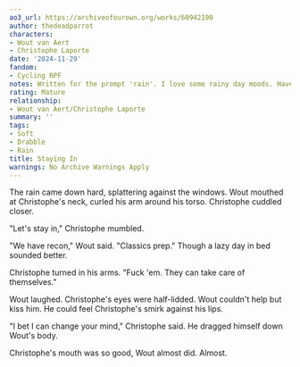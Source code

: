 ```yaml
---
ao3_url: https://archiveofourown.org/works/60942190
author: thedeadparrot
characters:
- Wout van Aert
- Christophe Laporte
date: '2024-11-29'
fandom:
- Cycling RPF
notes: Written for the prompt 'rain'. I love some rainy day moods. Have some softness.
rating: Mature
relationship:
- Wout van Aert/Christophe Laporte
summary: ''
tags:
- Soft
- Drabble
- Rain
title: Staying In
warnings: No Archive Warnings Apply
---
```


The rain came down hard, splattering against the windows. Wout mouthed at Christophe's neck, curled his arm around his torso. Christophe cuddled closer.

"Let's stay in," Christophe mumbled.

"We have recon," Wout said. "Classics prep." Though a lazy day in bed sounded better.

Christophe turned in his arms. "Fuck 'em. They can take care of themselves."

Wout laughed. Christophe's eyes were half\-lidded. Wout couldn't help but kiss him. He could feel Christophe's smirk against his lips.

"I bet I can change your mind," Christophe said. He dragged himself down Wout's body.

Christophe's mouth was so good, Wout almost did. Almost.